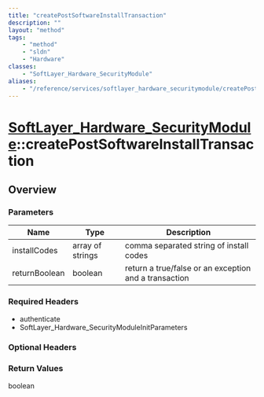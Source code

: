 ```yaml
---
title: "createPostSoftwareInstallTransaction"
description: ""
layout: "method"
tags:
    - "method"
    - "sldn"
    - "Hardware"
classes:
    - "SoftLayer_Hardware_SecurityModule"
aliases:
    - "/reference/services/softlayer_hardware_securitymodule/createPostSoftwareInstallTransaction"
---
```

# [SoftLayer_Hardware_SecurityModule](/reference/services/SoftLayer_Hardware_SecurityModule)::createPostSoftwareInstallTransaction




## Overview 


### Parameters 
|Name | Type | Description |
| --- | --- | --- |
|installCodes| array of strings| comma separated string of install codes|
|returnBoolean| boolean| return a true/false or an exception and a transaction|


### Required Headers
* authenticate
* SoftLayer_Hardware_SecurityModuleInitParameters

### Optional Headers

### Return Values
boolean

